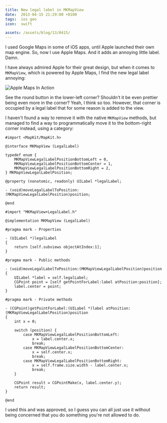 ```yaml
---
title: New legal label in MKMapView
date:  2013-04-15 21:29:00 +0100
tags:  ios geo
icon:  swift

assets: /assets/blog/13/0415/
---
```


I used Google Maps in some of iOS apps, until Apple launched their own map engine. So, now I use Apple Maps. And it adds an annoying little label. Damn.

I have always admired Apple for their great design, but when it comes to `MKMapView`, which is powered by Apple Maps, I find the new legal label annoying:

![Apple Maps In Action]({{page.assets}}map.png)

See the round button in the lower-left corner? Shouldn't it be even prettier being even more in the corner? Yeah, I think so too. However, that corner is occupied by a legal label that for some reason is added to the view.

I haven't found a way to remove it with the native `MKMapView` methods, but managed to find a way to programmatically move it to the bottom-right corner instead, using a category:


```objc
#import <MapKit/MapKit.h>

@interface MKMapView (LegalLabel)

typedef enum {
    MKMapViewLegalLabelPositionBottomLeft = 0,
    MKMapViewLegalLabelPositionBottomCenter = 1,
    MKMapViewLegalLabelPositionBottomRight = 2,
} MKMapViewLegalLabelPosition;

@property (nonatomic, readonly) UILabel *legalLabel;

- (void)moveLegalLabelToPosition:(MKMapViewLegalLabelPosition)position;

@end
```

```objc
#import "MKMapView+LegalLabel.h"

@implementation MKMapView (LegalLabel)

#pragma mark - Properties

- (UILabel *)legalLabel
{
    return [self.subviews objectAtIndex:1];
}

#pragma mark - Public methods

- (void)moveLegalLabelToPosition:(MKMapViewLegalLabelPosition)position
{
    UILabel *label = self.legalLabel;
    CGPoint point = [self getPointForLabel:label atPosition:position];
    label.center = point;
}

#pragma mark - Private methods

- (CGPoint)getPointForLabel:(UILabel *)label atPosition:(MKMapViewLegalLabelPosition)position
{
    int x = 0;

    switch (position) {
        case MKMapViewLegalLabelPositionBottomLeft:
            x = label.center.x;
            break;
        case MKMapViewLegalLabelPositionBottomCenter:
            x = self.center.x;
            break;
        case MKMapViewLegalLabelPositionBottomRight:
            x = self.frame.size.width - label.center.x;
            break;
    }

    CGPoint result = CGPointMake(x, label.center.y);
    return result;
}

@end
```

I used this and was approved, so I guess you can all just use it without being concerned that you do something you're not allowed to do.